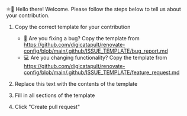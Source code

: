 ⚛👋 Hello there! Welcome. Please follow the steps below to tell us about your contribution.

1. Copy the correct template for your contribution

   - 🐛 Are you fixing a bug? Copy the template from <https://github.com/digicatapult/renovate-config/blob/main/.github/ISSUE_TEMPLATE/bug_report.md>
   - 💻 Are you changing functionality? Copy the template from <https://github.com/digicatapult/renovate-config/blob/main/.github/ISSUE_TEMPLATE/feature_request.md>

2. Replace this text with the contents of the template
3. Fill in all sections of the template
4. Click "Create pull request"
